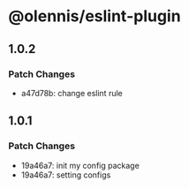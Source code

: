 # @olennis/eslint-plugin

## 1.0.2

### Patch Changes

- a47d78b: change eslint rule

## 1.0.1

### Patch Changes

- 19a46a7: init my config package
- 19a46a7: setting configs
